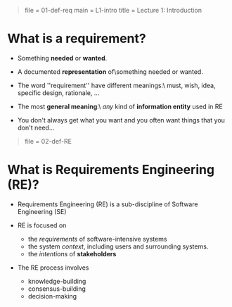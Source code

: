 > file = 01-def-req
> main = L1-intro 
> title = Lecture 1: Introduction

# What is a requirement?

* Something **needed** or **wanted**.

* A documented **representation** of\\something needed or wanted.
* The word ''requirement'' have different meanings:\\
  must, wish, idea, specific design, rationale, ...

* The most **general meaning**:\\
  *any* kind of **information entity** used in RE

* You don't always get what you want and you often want things that you don't need...

> file = 02-def-RE

# What is Requirements Engineering (RE)?

* Requirements Engineering (RE) is a sub-discipline of Software Engineering (SE) 

* RE is focused on 

  * the *requirements* of software-intensive systems 
  * the system *context*, including users and surrounding systems.
  * the *intentions* of **stakeholders**

* The RE process involves 
  * knowledge-building
  * consensus-building
  * decision-making
